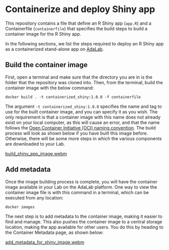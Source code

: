 # Containerize and deploy Shiny app
This repository contains a file that define an R Shiny app (`app.R`) and a Containerfile (`containerfile`) that specifies the build steps to build a container image for the R Shiny app.

In the following sections, we list the steps required to deploy an R Shiny app as a containerized stand-alone app on [AdaLab](https://adamatics.com/index.php/platform-2/).

## Build the container image
First, open a terminal and make sure that the directory you are in is the folder that the repository was cloned into. Then, from the terminal, build the container image with the below command:

```docker build . -t containerized_shiny:1.0.0 -f containerfile```

The argument `-t containerized_shiny:1.0.0` specifies the name and tag to use for the built container image, and you can specify it as you wish. The only requirement is that a container image with this name does not already exist on your local computer, as this will cause an error, and that the name follows the [Open Container Initiative (OCI) naming convention](https://github.com/containers/image/blob/main/docker/reference/regexp.go). The build process will look as shown below if you have built this image before. Otherwise, there will be some more steps in which the various components are downloaded to your Lab.

[build_shiny_app_image.webm](https://github.com/adamatics/containerize-shiny-app/assets/149479200/f843be3d-ea55-4fd4-b55b-873fe248cc67)

## Add metadata
Once the image building process is complete, you will have the container image available in your Lab on the AdaLab platform. One way to view the container image file is with this command in a terminal, which can be executed from any location:

```docker images```

The next step is to add metadata to the container image, making it easier to find and manage. This also pushes the container image to a central storage location, making the app available for other users. You do this by heading to the Container Metadata page, as shown below:

[add_metadata_for_shiny_image.webm](https://github.com/adamatics/containerize-shiny-app/assets/149479200/b662c591-c429-41a1-b7ee-707ed4c8cfef)
